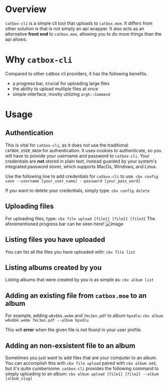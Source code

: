 # Overview
`catbox-cli` is a simple cli tool that uploads to `catbox.moe`. It differs from other solution is that is not simply an api wrapper. It also acts as an alternative **front end** to `catbox.moe`, allowing you to do more things than the api allows.

# Why `catbox-cli`
Compared to other catbox cli providers, it has the following benefits.
- a progress bar, crucial for uploading large files
- the ability to upload multiple files at once
- simple interface, mostly utilizing `argh::Command`  

# Usage
## Authentication
This is vital for `catbox-cli`, as it does not use the traditional `CATBOX_USER_HASH` for authentication. It uses cookies to authenticate, so you will have to provide your username and password to `catbox-cli`. Your credentials are **not** stored in plain text, instead guarded by your system's integrated password storer, which supports MacOs, Windows, and Linux.

Use the following line to add credentials for `catbox-cli` to use.
`cbx config save --username [your_user_name] --password [your_pass_word]`

If you want to delete your credentials, simply type:
`cbx config delete`

## Uploading files
For uploading files, type:
`cbx file upload [file1] [file2] [file3]`
The aforementioned progress bar can be seen here!
![image](https://github.com/user-attachments/assets/e76e50a0-de47-44d0-9c7e-394615c3dd47)

## Listing files you have uploaded
You can list all the files you have uploaded with:
`cbx file list`

## Listing albums created by you
Listing albums that were created by you is as simple as:
`cbx album list`

## Adding an existing file from `catbox.moe` to an album
For example, adding `w0v6bk.webm` and `7mc3en.pdf` to album `hpxdlu`:
`cbx album w0v6bk.webm 7mc3en.pdf --album hpxdlu`

This will **error** when the given file is not found in your user profile.

## Adding an non-exsistent file to an album
Sometimes you just want to add files that are your computer to an album.
You can accomplish this with `cbx file upload` paired with `cbx album add`, but it's quite cumbersome.
`catbox-cli` provides the following command to simply uploading to an album:
`cbx album upload [file1] [file2] --album [album_slug]`
